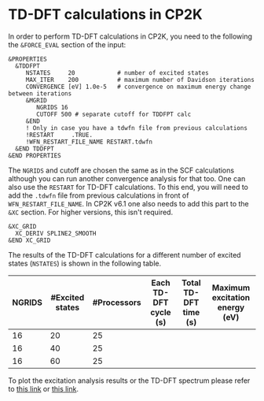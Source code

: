 # TD-DFT calculations in CP2K

In order to perform TD-DFT calculations in CP2K, you need to the following the `&FORCE_EVAL` section of the input:
```
&PROPERTIES
  &TDDFPT
     NSTATES     20            # number of excited states
     MAX_ITER    200           # maximum number of Davidson iterations
     CONVERGENCE [eV] 1.0e-5   # convergence on maximum energy change between iterations
     &MGRID
        NGRIDS 16
        CUTOFF 500 # separate cutoff for TDDFPT calc
     &END
     ! Only in case you have a tdwfn file from previous calculations
     !RESTART     .TRUE.
     !WFN_RESTART_FILE_NAME RESTART.tdwfn
  &END TDDFPT
&END PROPERTIES
```
The `NGRIDS` and cutoff are chosen the same as in the SCF calculations although you can run another convergence analysis for that too. One can also use the `RESTART` for TD-DFT calculations. To this end, you will need to add the `.tdwfn` file from previous calculations in front of `WFN_RESTART_FILE_NAME`. In CP2K v6.1 one also needs to add
this part to the `&XC` section. For higher versions, this isn't required.
```
&XC_GRID
  XC_DERIV SPLINE2_SMOOTH
&END XC_GRID
```
The results of the TD-DFT calculations for a different number of excited states (`NSTATES`) is shown in the following table.

| NGRIDS  | #Excited states  | #Processors  | Each TD-DFT cycle (s) |Total TD-DFT time (s)   | Maximum excitation energy (eV)
|---|---|---|---|---|---|
|16   |20   |25   |   |   |   |
|16   |40   |25   |   |   |   |
|16   |60   |25   |   |   |   |

To plot the excitation analysis results or the TD-DFT spectrum please refer to [this link](https://github.com/AkimovLab/Project_Libra_CP2K) or [this link](https://github.com/AkimovLab/Project_CsPbI3_MB_vs_SP). 


